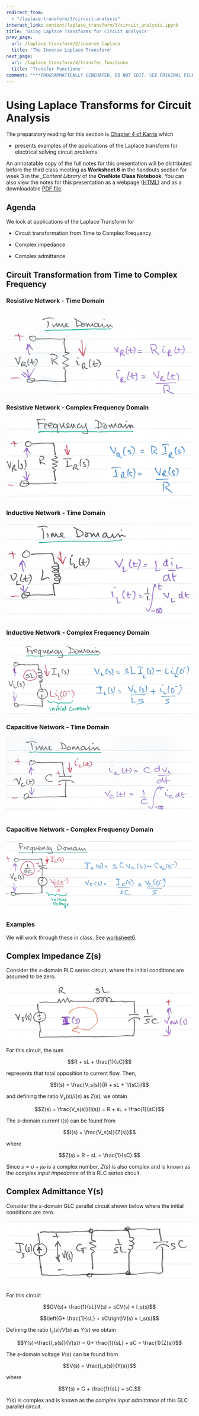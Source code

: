 ```yaml
---
redirect_from:
  - "/laplace-transform/3/circuit-analysis"
interact_link: content/laplace_transform/3/circuit_analysis.ipynb
title: 'Using Laplace Transforms for Circuit Analysis'
prev_page:
  url: /laplace_transform/2/inverse_laplace
  title: 'The Inverse Laplace Transform'
next_page:
  url: /laplace_transform/4/transfer_functions
  title: 'Transfer Functions'
comment: "***PROGRAMMATICALLY GENERATED, DO NOT EDIT. SEE ORIGINAL FILES IN /content***"
---
```


# Using Laplace Transforms for Circuit Analysis

The preparatory reading for this section is [Chapter 4 of Karris](https://ebookcentral.proquest.com/lib/swansea-ebooks/reader.action?docID=3384197&ppg=75#ppg=101) which

* presents examples of the applications of the Laplace transform for electrical solving circuit problems.

An annotatable copy of the full notes for this presentation will be distributed before the third class meeting as **Worksheet 6** in the handouts section for week 3 in the *_Content Library* of the **OneNote Class Notebook**. You can also view the notes for this presentation as a webpage ([HTML](https://cpjobling.github.io/eg-247-textbook/laplace_transform/3/circuit_analysis.html)) and as a downloadable [PDF file](https://cpjobling.github.io/eg-247-textbook/laplace_transform/3/circuit_analysis.pdf).

## Agenda

We look at applications of the Laplace Transform for


* Circuit transformation from Time to Complex Frequency

* Complex impedance

* Complex admittance

## Circuit Transformation from Time to Complex Frequency

### Resistive Network - Time Domain

![Resistive Network - Time Domain](pictures/resistive_time.png)

### Resistive Network - Complex Frequency Domain

![Resistive Network - Complex Frequency Domain](pictures/resistive_freq.png)

### Inductive Network - Time Domain

![Inductive Network - Time Domain](pictures/inductive_time.png)


### Inductive Network - Complex Frequency Domain

![Inductive Network - Complex Frequency Domain](pictures/inductive_freq.png)

### Capacitive Network - Time Domain

![Capacitive Network - Time Domain](pictures/capacitive_time.png)


### Capacitive Network - Complex Frequency Domain

![Capacitive Network - Complex Frequency Domain](pictures/capacitive_freq.png)

### Examples

We will work through these in class. See [worksheet6](worksheet6).

## Complex Impedance Z(s)

Consider the $s$-domain RLC series circuit, where the initial conditions are assumed to be zero.

![Complex Impedance $Z(s)$](pictures/impedence.png)

For this circuit, the sum

$$R + sL + \frac{1}{sC}$$ 

represents that total opposition to current flow. Then,

$$I(s) = \frac{V_s(s)}{R + sL + 1/(sC)}$$

and defining the ratio $V_s(s)/I(s)$ as $Z(s)$, we obtain

$$Z(s) = \frac{V_s(s)}{I(s)} = R + sL + \frac{1}{sC}$$

The $s$-domain current $I(s)$ can be found from 

$$I(s) = \frac{V_s(s)}{Z(s)}$$

where

$$Z(s) = R + sL + \frac{1}{sC}.$$

Since $s = \sigma + j\omega$ is a complex number, $Z(s)$ is also complex and is known as the *complex input impedance* of this RLC series circuit.

## Complex Admittance Y(s)

Consider the $s$-domain GLC parallel circuit shown below where the initial conditions are zero.

![Complex admittance $Y(s)$](pictures/admittance.png)

For this circuit

$$GV(s)+ \frac{1}{sL}V(s) + sCV(s) = I_s(s)$$

$$\left(G+ \frac{1}{sL} + sC\right)V(s) = I_s(s)$$

Defining the ratio $I_s(s)/V(s)$ as $Y(s)$ we obtain

$$Y(s)=\frac{I_s(s)}{V(s)} = G+ \frac{1}{sL} + sC = \frac{1}{Z(s)}$$

The $s$-domain voltage $V(s)$ can be found from 

$$V(s) = \frac{I_s(s)}{Y(s)}$$

where

$$Y(s) = G + \frac{1}{sL} + sC.$$

$Y(s)$ is complex and is known as the *complex input admittance* of this GLC parallel circuit.
